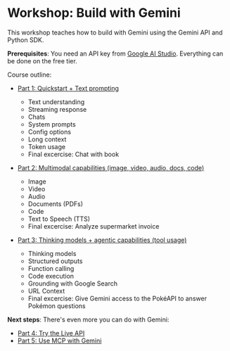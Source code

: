 # Workshop: Build with Gemini

This workshop teaches how to build with Gemini using the Gemini API and Python SDK.

**Prerequisites**: You need an API key from [Google AI Studio](https://aistudio.google.com/apikey). Everything can be done on the free tier.

Course outline:

- [Part 1: Quickstart + Text prompting](https://github.com/patrickloeber/workshop-build-with-gemini/blob/cloud-summit-nordics/01-text-prompting.ipynb)
    - Text understanding
    - Streaming response
    - Chats
    - System prompts
    - Config options
    - Long context
    - Token usage
    - Final excercise: Chat with book

- [Part 2: Multimodal capabilities (image, video, audio, docs, code)](https://github.com/patrickloeber/workshop-build-with-gemini/blobcloud-summit-nordics/02-multimodal-understanding.ipynb)
    - Image
    - Video
    - Audio
    - Documents (PDFs)
    - Code
    - Text to Speech (TTS)
    - Final excercise: Analyze supermarket invoice

- [Part 3: Thinking models + agentic capabilities (tool usage)](https://github.com/patrickloeber/workshop-build-with-gemini/blob/cloud-summit-nordics3-thinking-and-tools.ipynb)
    - Thinking models
    - Structured outputs
    - Function calling
    - Code execution
    - Grounding with Google Search
    - URL Context
    - Final excercise: Give Gemini access to the PokéAPI to answer Pokémon questions

**Next steps**: There's even more you can do with Gemini:

- [Part 4: Try the Live API](https://github.com/patrickloeber/workshop-build-with-gemini/blob/cloud-summit-nordics/04-live-api)
- [Part 5: Use MCP with Gemini](https://github.com/patrickloeber/workshop-build-with-gemini/blob/cloud-summit-nordics/05-mcp)
